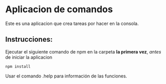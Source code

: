 # Aplicacion de comandos

Este es una aplicacion que crea tareas por hacer en la consola.

## Instrucciones:

Ejecutar el siguiente comando de npm en la carpeta **la primera vez**, _antes_ de iniciar la aplicacion

```
npm install
```

Usar el comando .help para información de las funciones.
